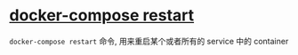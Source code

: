 # [docker-compose restart](https://docs.docker.com/compose/reference/restart/)

`docker-compose restart` 命令, 用来重启某个或者所有的 service 中的 container
